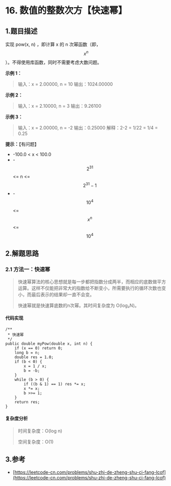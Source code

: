 # 16. 数值的整数次方【快速幂】

## 1.题目描述

实现 pow(x, n) ，即计算 x 的 n 次幂函数（即， $$x^n$$ ）。不得使用库函数，同时不需要考虑大数问题。

**示例 1：**

> 输入：x = 2.00000, n = 10 输出：1024.00000

**示例 2：**

> 输入：x = 2.10000, n = 3 输出：9.26100

**示例 3：**

> 输入：x = 2.00000, n = -2 输出：0.25000 解释：2-2 = 1/22 = 1/4 = 0.25

**提示：**【有问题】

* \-100.0 < x < 100.0
* \- $$2^{31}$$ <= n <= $$2^{31}-1$$&#x20;
* \- $$10^4$$ <=  $$x^n$$ <= $$10^4$$&#x20;

## 2.解题思路

### 2.1 方法一：快速幂

> 快速幂算法的核心思想就是每一步都把指数分成两半，而相应的底数做平方运算。这样不仅能把非常大的指数给不断变小，所需要执行的循环次数也变小，而最后表示的结果却一直不会变。
>
> 快速幂就是快速算底数的n次幂。其时间复杂度为 O(log₂N)。

#### 代码实现

```
/**
 * 快速幂
 */
public double myPow(double x, int n) {
    if (x == 0) return 0;
    long b = n;
    double res = 1.0;
    if (b < 0) {
        x = 1 / x;
        b = -b;
    }
    while (b > 0) {
        if ((b & 1) == 1) res *= x;
        x *= x;
        b >>= 1;
    }
    return res;
}
```

#### 复杂度分析

> 时间复杂度：O(log n)
>
> 空间复杂度：O(1)

## 3.参考

* [https://leetcode-cn.com/problems/shu-zhi-de-zheng-shu-ci-fang-lcof](https://leetcode-cn.com/problems/shu-zhi-de-zheng-shu-ci-fang-lcof)
